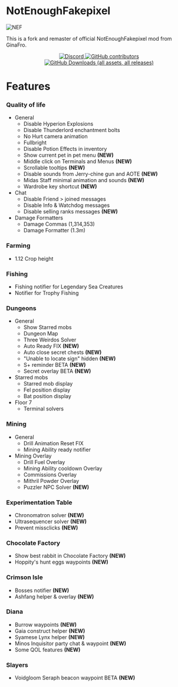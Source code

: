 # NotEnoughFakepixel

![NEF](https://github.com/user-attachments/assets/9fa18c7e-fd19-4011-8a97-2b04445fba10)


This is a fork and remaster of official NotEnoughFakepixel mod from GinaFro.

<div align="center">
    <a href="https://discord.gg/BJMUHGwqQu" target="_blank">
        <img alt="Discord" src="https://img.shields.io/discord/1318248790452342784?style=for-the-badge&logo=github&logoColor=white&color=008b8b">
    </a>
     <a href="https://github.com/davidbelesp/NotEnoughFakepixel/graphs/contributors" target="_blank">
        <img alt="GitHub contributors" src="https://img.shields.io/github/contributors-anon/davidbelesp/NotEnoughFakepixel?style=for-the-badge&color=008b8b">
    </a>
    <a href="https://github.com/davidbelesp/NotEnoughFakepixel/releases" target="_blank">
       <img alt="GitHub Downloads (all assets, all releases)" src="https://img.shields.io/github/downloads/davidbelesp/NotEnoughFakepixel/total?style=for-the-badge&color=008b8b">
    </a>
</div>

<div align="left">

# Features

### Quality of life
- General
  - Disable Hyperion Explosions
  - Disable Thunderlord enchantment bolts
  - No Hurt camera animation
  - Fullbright
  - Disable Potion Effects in inventory
  - Show current pet in pet menu **(NEW)**
  - Middle click on Terminals and Menus **(NEW)**
  - Scrollable tooltips **(NEW)**
  - Disable sounds from Jerry-chine gun and AOTE **(NEW)**
  - Midas Staff minimal animation and sounds **(NEW)**
  - Wardrobe key shortcut **(NEW)**
- Chat
  - Disable Friend > joined messages
  - Disable Info & Watchdog messages
  - Disable selling ranks messages **(NEW)**
- Damage Formatters
  - Damage Commas (1,314,353)
  - Damage Formatter (1.3m)

### Farming
- 1.12 Crop height

### Fishing
- Fishing notifier for Legendary Sea Creatures
- Notifier for Trophy Fishing

### Dungeons
- General
  - Show Starred mobs
  - Dungeon Map
  - Three Weirdos Solver
  - Auto Ready FIX **(NEW)**
  - Auto close secret chests **(NEW)**
  - "Unable to locate sign" hidden **(NEW)**
  - S+ reminder BETA **(NEW)**
  - Secret overlay BETA **(NEW)**
- Starred mobs
  - Starred mob display
  - Fel position display
  - Bat position display
- Floor 7
  - Terminal solvers

### Mining
- General
  - Drill Animation Reset FIX
  - Mining Ability ready notifier
- Mining Overlay
  - Drill Fuel Overlay
  - Mining Ability cooldown Overlay
  - Commissions Overlay
  - Mithril Powder Overlay
  - Puzzler NPC Solver  **(NEW)**

### Experimentation Table
- Chronomatron solver **(NEW)**
- Ultrasequencer solver **(NEW)**
- Prevent missclicks **(NEW)**

### Chocolate Factory
- Show best rabbit in Chocolate Factory **(NEW)**
- Hoppity's hunt eggs waypoints **(NEW)**

### Crimson Isle
- Bosses notifier **(NEW)**
- Ashfang helper & overlay **(NEW)**

### Diana
- Burrow waypoints **(NEW)**
- Gaia construct helper **(NEW)**
- Syamese Lynx helper **(NEW)**
- Minos Inquisitor party chat & waypoint **(NEW)**
- Some QOL features **(NEW)**

### Slayers
- Voidgloom Seraph beacon waypoint BETA **(NEW)**


</div>
